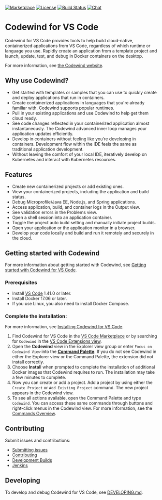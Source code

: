 [![Marketplace](https://img.shields.io/vscode-marketplace/v/IBM.codewind.svg?label=marketplace&logo=visual-studio-code)](https://marketplace.visualstudio.com/items?itemName=IBM.codewind)
[![License](https://img.shields.io/badge/License-EPL%202.0-red.svg?label=license&logo=eclipse)](https://www.eclipse.org/legal/epl-2.0/)
[![Build Status](https://ci.eclipse.org/codewind/buildStatus/icon?job=Codewind%2Fcodewind-vscode%2Fmaster)](https://ci.eclipse.org/codewind/job/Codewind/job/codewind-vscode/job/master/)
[![Chat](https://img.shields.io/static/v1.svg?label=chat&message=mattermost&color=145dbf)](https://mattermost.eclipse.org/eclipse/channels/eclipse-codewind)

# Codewind for VS Code
Codewind for VS Code provides tools to help build cloud-native, containerized applications from VS Code, regardless of which runtime or language you use. Rapidly create an application from a template project and launch, update, test, and debug in Docker containers on the desktop.

For more information, see [the Codewind website](https://www.eclipse.org/codewind/).

## Why use Codewind?
- Get started with templates or samples that you can use to quickly create and deploy applications that run in containers.
- Create containerized applications in languages that you're already familiar with. Codewind supports popular runtimes.
- Pull in your existing applications and use Codewind to help get them cloud ready.
- See code changes reflected in your containerized application almost instantaneously. The Codewind advanced inner loop manages your application updates efficiently.
- Develop in containers without feeling like you're developing in containers. Development flow within the IDE feels the same as traditional application development.
- Without leaving the comfort of your local IDE, iteratively develop on Kubernetes and interact with Kubernetes resources.

## Features
- Create new containerized projects or add existing ones.
- View your containerized projects, including the application and build status.
- Debug Microprofile/Java EE, Node.js, and Spring applications.
- Access application, build, and container logs in the Output view.
- See validation errors in the Problems view.
- Open a shell session into an application container.
- Toggle the project auto build setting and manually initiate project builds.
- Open your application or the application monitor in a browser.
- Develop your code locally and build and run it remotely and securely in the cloud.

## Getting started with Codewind
For more information about getting started with Codewind, see [Getting started with Codewind for VS Code](https://www.eclipse.org/codewind/mdt-vsc-getting-started.html).

### Prerequisites
- Install [VS Code](https://code.visualstudio.com/download) 1.41.0 or later.
- Install Docker 17.06 or later.
- If you use Linux, you also need to install Docker Compose.

### Complete the installation:

For more information, see [Installing Codewind for VS Code](https://www.eclipse.org/codewind/mdt-vsc-installinfo.html).

1. Find Codewind for VS Code in the [VS Code Marketplace](https://marketplace.visualstudio.com/items?itemName=IBM.codewind) or by searching for `Codewind` in the [VS Code Extensions view](https://code.visualstudio.com/docs/editor/extension-gallery#_browse-for-extensions).
2. Open the **Codewind** view in the Explorer view group or enter `Focus on Codewind View` into the [**Command Palette**](https://code.visualstudio.com/docs/getstarted/userinterface#_command-palette). If you do not see Codewind in either the Explorer view or the Command Palette, the extension did not install correctly.
3. Choose **Install** when prompted to complete the installation of additional Docker images that Codewind requires to run. The installation may take a few minutes to complete.
4. Now you can create or add a project. Add a project by using either the `Create Project` or `Add Existing Project` command. The new project appears in the Codewind view.
5. To see all actions available, open the Command Palette and type `Codewind`. You can access these same commands through buttons and right-click menus in the Codewind view. For more information, see the [Commands Overview](https://www.eclipse.org/codewind/mdt-vsc-commands-overview.html).

## Contributing
Submit issues and contributions:
- [Submitting issues](https://github.com/eclipse/codewind/issues)
- [Contributing](CONTRIBUTING.md)
- [Development Builds](https://download.eclipse.org/codewind/codewind-vscode/)
- [Jenkins](https://ci.eclipse.org/codewind/job/Codewind/job/codewind-vscode/)

## Developing
To develop and debug Codewind for VS Code, see [DEVELOPING.md](https://github.com/eclipse/codewind-vscode/blob/master/DEVELOPING.md).
